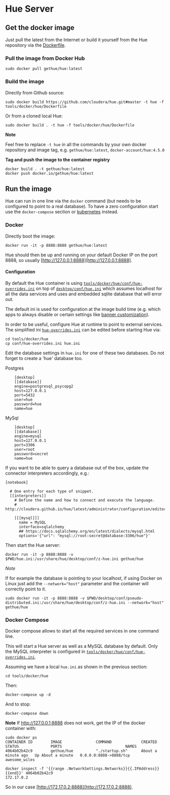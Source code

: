 # Hue Server


## Get the docker image

Just pull the latest from the Internet or build it yourself from the Hue repository via the [Dockerfile](Dockerfile).


### Pull the image from Docker Hub

```
sudo docker pull gethue/hue:latest
```

### Build the image

Directly from Github source:

```
sudo docker build https://github.com/cloudera/hue.git#master -t hue -f tools/docker/hue/Dockerfile
```

Or from a cloned local Hue:

```
sudo docker build . -t hue -f tools/docker/hue/Dockerfile
```

**Note**

Feel free to replace `-t hue` in all the commands by your own docker repository and image tag, e.g. `gethue/hue:latest`, `docker-account/hue:4.5.0`

**Tag and push the image to the container registry**

```
docker build . -t gethue/hue:latest
docker push docker.io/gethue/hue:latest
```


## Run the image

Hue can run in one line via the `docker` command (but needs to be configured to point to a real database). To have a zero configuration start use the `docker-compose` section or [kubernetes](tools/kubernetes/) instead.

### Docker

Directly boot the image:

```
docker run -it -p 8888:8888 gethue/hue:latest
```

Hue should then be up and running on your default Docker IP on the port 8888, so usually [http://127.0.0.1:8888](http://127.0.0.1:8888).


#### Configuration

By default the Hue container is using
[``tools/docker/hue/conf/hue-overrides.ini``](/tools/docker/hue/conf/hue-overrides.ini) on top of [``desktop/conf/hue.ini``](/desktop/conf/hue.ini) which assumes localhost for all the data services and uses and embedded sqlite database that will error out.

The default ini is used for configuration at the image build time (e.g. which apps to always disable or certain settings like [banner customization](http://gethue.com/add-a-top-banner-to-hue/)).

In order to be useful, configure Hue at runtime to point to external services. The simplified ini [``hue-overrides.ini``](/tools/docker/hue/conf/hue-overrides.ini) can be edited before starting Hue via:

```
cd tools/docker/hue
cp conf/hue-overrides.ini hue.ini
```

Edit the database settings in `hue.ini` for one of these two databases. Do not forget to create a 'hue' database too.

Postgres

```
    [desktop]
    [[database]]
    engine=postgresql_psycopg2
    host=127.0.0.1
    port=5432
    user=hue
    password=hue
    name=hue
```

MySql

```
    [desktop]
    [[database]]
    engine=mysql
    host=127.0.0.1
    port=3306
    user=root
    password=secret
    name=hue
```

If you want to be able to query a database out of the box, update the connector interpreters accordingly, e.g.:

```
[notebook]

  # One entry for each type of snippet.
  [[interpreters]]
    # Define the name and how to connect and execute the language.
    # http://cloudera.github.io/hue/latest/administrator/configuration/editor/

    [[[mysql]]]
      name = MySQL
      interface=sqlalchemy
      ## https://docs.sqlalchemy.org/en/latest/dialects/mysql.html
      options='{"url": "mysql://root:secret@database:3306/hue"}'
```

Then start the Hue server:

```
docker run -it -p 8888:8888 -v $PWD/hue.ini:/usr/share/hue/desktop/conf/z-hue.ini gethue/hue
```

*Note*

If for example the database is pointing to your localhost, if using Docker on Linux just add the `--network="host"` parameter and the container will correctly point to it.

    sudo docker run -it -p 8888:8888 -v $PWD/desktop/conf/pseudo-distributed.ini:/usr/share/hue/desktop/conf/z-hue.ini --network="host" gethue/hue


### Docker Compose

Docker compose allows to start all the required services in one command line.

This will start a Hue server as well as a MySQL database by default. Only the MySQL interpreter is configured in [``tools/docker/hue/conf/hue-overrides.ini``](/tools/docker/hue/conf/hue-overrides.ini).

Assuming we have a local ``hue.ini`` as shown in the previous section:

```
cd tools/docker/hue
```

Then:

```
docker-compose up -d
```

And to stop:

```
docker-compose down
```

**Note**
If http://127.0.0.1:8888 does not work, get the IP of the docker container with:
```
sudo docker ps
CONTAINER ID        IMAGE               COMMAND             CREATED             STATUS              PORTS                            NAMES
4064b02b42c9        gethue/hue          "./startup.sh"      About a minute ago   Up About a minute   0.0.0.0:8888->8888/tcp   awesome_wiles
```

```
docker inspect -f '{{range .NetworkSettings.Networks}}{{.IPAddress}}{{end}}' 4064b02b42c9
172.17.0.2
```

So in our case [http://172.17.0.2:8888](http://172.17.0.2:8888).
